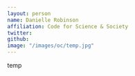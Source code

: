 ```yaml
---
layout: person
name: Danielle Robinson
affiliation: Code for Science & Society
twitter: 
github: 
image: "/images/oc/temp.jpg"
---
```


temp